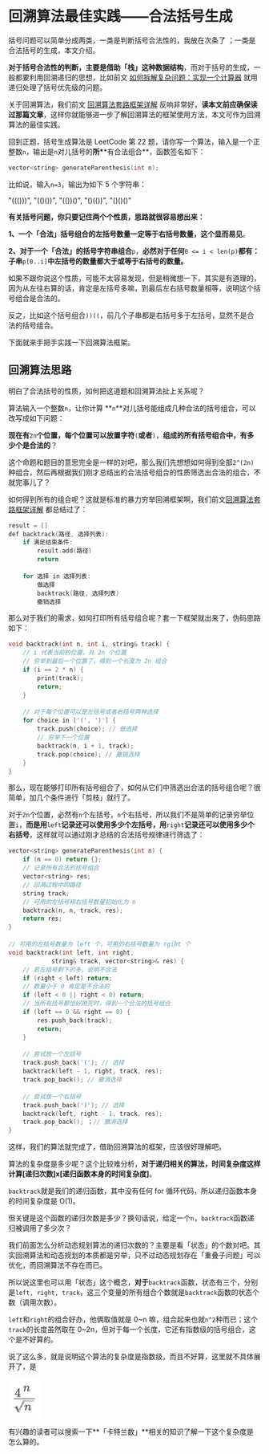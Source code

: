 # 回溯算法最佳实践——合法括号生成

括号问题可以简单分成两类，一类是判断括号合法性的，我放在次条了 ；一类是合法括号的生成，本文介绍。

**对于括号合法性的判断，主要是借助「栈」这种数据结构**，而对于括号的生成，一般都要利用回溯递归的思想，比如前文 [如何拆解复杂问题：实现一个计算器](http://mp.weixin.qq.com/s?\_\_biz=MzAxODQxMDM0Mw==\&mid=2247484903\&idx=1\&sn=184beaad36a71c9a8dd93c41a8ba74ac\&chksm=9bd7fbefaca072f9beccff92a715d92ee90f46c297277eec10c322bc5ccd053460da6afb76c2\&scene=21#wechat\_redirect) 就用递归处理了括号优先级的问题。

关于回溯算法，我们前文 [回溯算法套路框架详解](http://mp.weixin.qq.com/s?\_\_biz=MzAxODQxMDM0Mw==\&mid=2247484709\&idx=1\&sn=1c24a5c41a5a255000532e83f38f2ce4\&chksm=9bd7fb2daca0723be888b30345e2c5e64649fc31a00b05c27a0843f349e2dd9363338d0dac61\&scene=21#wechat\_redirect) 反响非常好，**读本文前应确保读过那篇文章**，这样你就能够进一步了解回溯算法的框架使用方法，本文可作为回溯算法的最佳实践。

回到正题，括号生成算法是 LeetCode 第 22 题，请你写一个算法，输入是一个正整数`n`，输出是`n`对儿括号的**所\***\*有合法组合\*\*，函数签名如下：

```cpp
vector<string> generateParenthesis(int n);
```

比如说，输入`n=3`，输出为如下 5 个字符串：

"((()))", "(()())", "(())()", "()(())", "()()()"

**有关括号问题，你只要记住两个个性质，思路就很容易想出来：**

**1、一个「合法」括号组合的左括号数量一定等于右括号数量，这个显而易见**。

**2、对于一个「合法」的括号字符串组合**`p`，**必然对于任何**`0 <= i < len(p)`**都有：子串**`p[0..i]`**中左括号的数量都大于或等于右括号的数量。**

如果不跟你说这个性质，可能不太容易发现，但是稍微想一下，其实是有道理的，因为从左往右算的话，肯定是左括号多嘛，到最后左右括号数量相等，说明这个括号组合是合法的。

反之，比如这个括号组合`))((`，前几个子串都是右括号多于左括号，显然不是合法的括号组合。

下面就来手把手实践一下回溯算法框架。

## 回溯算法思路

明白了合法括号的性质，如何把这道题和回溯算法扯上关系呢？

算法输入一个整数`n`，让你计算 **`n`**对儿括号能组成几种合法的括号组合，可以改写成如下问题：

**现在有**`2n`**个位置，每个位置可以放置字符**`(`**或者**`)`，**组成的所有括号组合中，有多少个是合法的**？

这个命题和题目的意思完全是一样的对吧，那么我们先想想如何得到全部`2^(2n)`种组合，然后再根据我们刚才总结出的合法括号组合的性质筛选出合法的组合，不就完事儿了？

如何得到所有的组合呢？这就是标准的暴力穷举回溯框架啊，我们前文[回溯算法套路框架详解](http://mp.weixin.qq.com/s?\_\_biz=MzAxODQxMDM0Mw==\&mid=2247484709\&idx=1\&sn=1c24a5c41a5a255000532e83f38f2ce4\&chksm=9bd7fb2daca0723be888b30345e2c5e64649fc31a00b05c27a0843f349e2dd9363338d0dac61\&scene=21#wechat\_redirect) 都总结过了：

```cpp
result = []
def backtrack(路径, 选择列表):
    if 满足结束条件:
        result.add(路径)
        return
​
    for 选择 in 选择列表:
        做选择
        backtrack(路径, 选择列表)
        撤销选择
```

那么对于我们的需求，如何打印所有括号组合呢？套一下框架就出来了，伪码思路如下：

```cpp
void backtrack(int n, int i, string& track) {
    // i 代表当前的位置，共 2n 个位置
    // 穷举到最后一个位置了，得到一个长度为 2n 组合
    if (i == 2 * n) {
        print(track);
        return;
    }
​
    // 对于每个位置可以是左括号或者右括号两种选择
    for choice in ['(', ')'] {
        track.push(choice); // 做选择
        // 穷举下一个位置
        backtrack(n, i + 1, track);
        track.pop(choice); // 撤销选择
    }
}
```

那么，现在能够打印所有括号组合了，如何从它们中筛选出合法的括号组合呢？很简单，加几个条件进行「剪枝」就行了。

对于`2n`个位置，必然有`n`个左括号，`n`个右括号，所以我们不是简单的记录穷举位置`i`，**而是用**`left`**记录还可以使用多少个左括号，用**`right`**记录还可以使用多少个右括号**，这样就可以通过刚才总结的合法括号规律进行筛选了：

```cpp
vector<string> generateParenthesis(int n) {
    if (n == 0) return {};
    // 记录所有合法的括号组合
    vector<string> res;
    // 回溯过程中的路径
    string track;
    // 可用的左括号和右括号数量初始化为 n
    backtrack(n, n, track, res);
    return res;
}
​
// 可用的左括号数量为 left 个，可用的右括号数量为 rgiht 个
void backtrack(int left, int right, 
            string& track, vector<string>& res) {
    // 若左括号剩下的多，说明不合法
    if (right < left) return;
    // 数量小于 0 肯定是不合法的
    if (left < 0 || right < 0) return;
    // 当所有括号都恰好用完时，得到一个合法的括号组合
    if (left == 0 && right == 0) {
        res.push_back(track);
        return;
    }
​
    // 尝试放一个左括号
    track.push_back('('); // 选择
    backtrack(left - 1, right, track, res);
    track.pop_back(); // 撤消选择
​
    // 尝试放一个右括号
    track.push_back(')'); // 选择
    backtrack(left, right - 1, track, res);
    track.pop_back(); ；// 撤消选择
}
```

这样，我们的算法就完成了，借助回溯算法的框架，应该很好理解吧。

算法的复杂度是多少呢？这个比较难分析，**对于递归相关的算法，时间复杂度这样计算\[递归次数]x\[递归函数本身的时间复杂度]**。

`backtrack`就是我们的递归函数，其中没有任何 for 循环代码，所以递归函数本身的时间复杂度是 O(1)。

但关键是这个函数的递归次数是多少？换句话说，给定一个`n`，`backtrack`函数递归被调用了多少次？

我们前面怎么分析动态规划算法的递归次数的？主要是看「状态」的个数对吧。其实回溯算法和动态规划的本质都是穷举，只不过动态规划存在「重叠子问题」可以优化，而回溯算法不存在而已。

所以说这里也可以用「状态」这个概念，**对于**`backtrack`函数，状态有三个，分别是`left, right, track`，这三个变量的所有组合个数就是`backtrack`函数的状态个数（调用次数）。

`left`和`right`的组合好办，他俩取值就是 0\~n 嘛，组合起来也就`n^2`种而已；这个`track`的长度虽然取在 0\~2n，但对于每一个长度，它还有指数级的括号组合，这个是不好算的。

说了这么多，就是说明这个算法的复杂度是指数级，而且不好算，这里就不具体展开了，是&#x20;

![](<../.gitbook/assets/image (31).png>)

有兴趣的读者可以搜索一下**「卡特兰数」**相关的知识了解一下这个复杂度是怎么算的。
